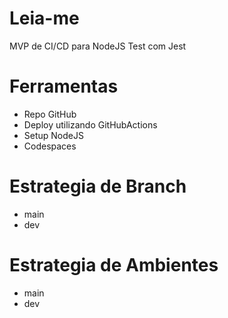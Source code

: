 # Leia-me
MVP de CI/CD para NodeJS
Test com Jest

# Ferramentas
- Repo GitHub
- Deploy utilizando GitHubActions
- Setup NodeJS
- Codespaces


# Estrategia de Branch
- main
- dev

# Estrategia de Ambientes
- main
- dev